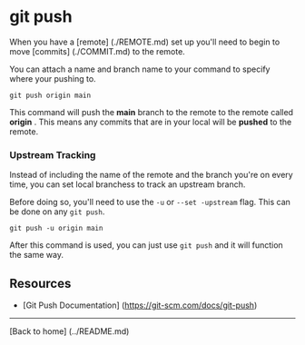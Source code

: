 # git push

When you have a [remote] (./REMOTE.md) set up you'll need to begin to move [commits] (./COMMIT.md) to the remote.

You can attach a name and branch name to your command to specify where your pushing to.

```
git push origin main
```

This command will push the **main** branch to the remote to the remote called **origin** .
This means any commits that are in your local will be **pushed** to the remote.

### Upstream Tracking 

Instead of including the name of the remote and the branch you're on every time, you can set local branchess to track an upstream branch.

Before doing so, you'll need to use the `-u` or `--set -upstream` flag. This can be done on any `git push`.

```
git push -u origin main
```

After this command is used, you can just use `git push` and it will function the same way.

## Resources

- [Git Push Documentation] (https://git-scm.com/docs/git-push)

---

[Back to home] (../README.md)